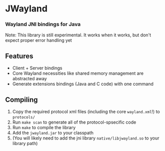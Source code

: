 # JWayland
### Wayland JNI bindings for Java

Note: This library is still experimental. It works when it works, but don't expect proper error handling yet

## Features
- Client + Server bindings
- Core Wayland necessities like shared memory management are abstracted away
- Generate extensions bindings (Java and C code) with one command

## Compiling
1. Copy the required protocol xml files (including the core `wayland.xml`!) to `protocols/`
2. Run `make scan` to generate all of the protocol-spsecific code
3. Run `make` to compile the library
4. Add the `jwayland.jar` to your classpath
5. (You will likely need to add the jni library `native/libjwayland.so` to your library path)

